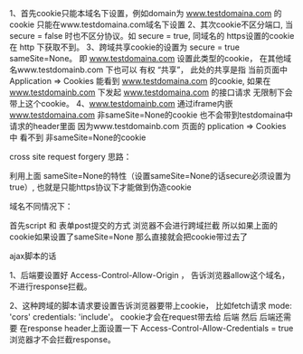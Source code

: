 1、首先cookie只能本域名下设置，例如domain为 www.testdomaina.com 的cookie 只能在www.testdomaina.com域名下设置
2、其次cookie不区分端口, 当 secure = false 时也不区分协议。如 secure = true, 同域名的 https设置的cookie 在 http 下获取不到。
3、跨域共享cookie的设置为 secure = true sameSite=None。 即 www.testdomaina.com 设置此类型的cookie， 在其他域名www.testdomainb.com
   下也可以 有权 “共享”， 此处的共享是指 当前页面中 Application => Cookies 能看到 www.testdomaina.com 的cookie, 如果在 www.testdomainb.com
   下发起 www.testdomaina.com 的接口请求  无限制下会带上这个cookie。
4、www.testdomainb.com 通过iframe内嵌 www.testdomaina.com  非sameSite=None的cookie
   也不会带到testdomaina中请求的header里面  因为www.testdomainb.com 页面的 pplication => Cookies 中 看不到 非sameSite=None的cookie

cross site request forgery 思路：

利用上面 sameSite=None的特性（设置sameSite=None的话secure必须设置为true）, 也就是只能https协议下才能做到伪造cookie

域名不同情况下：

首先script 和 表单post提交的方式 浏览器不会进行跨域拦截
所以如果上面的cookie如果设置了sameSite=None  那么直接就会把cookie带过去了

ajax脚本的话

1、后端要设置好 Access-Control-Allow-Origin ， 告诉浏览器allow这个域名，不进行response拦截。

2、这种跨域的脚本请求要设置告诉浏览器要带上cookie， 比如fetch请求 mode: 'cors' credentials: 'include'。 cookie才会在request带去给 后端
   然后 后端还需要 在response header上面设置一下  Access-Control-Allow-Credentials = true  浏览器才不会拦截response。